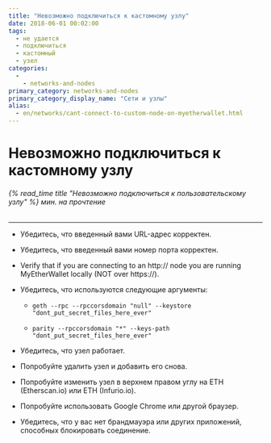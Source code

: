 ```yaml
---
title: "Невозможно подключиться к кастомному узлу"
date: 2018-06-01 00:02:00
tags:
  - не удается
  - подключиться
  - кастомный
  - узел
categories:
  - 
    - networks-and-nodes
primary_category: networks-and-nodes
primary_category_display_name: "Сети и узлы"
alias:
  - en/networks/cant-connect-to-custom-node-on-myetherwallet.html
---
```


# **Невозможно подключиться к кастомному узлу**

###### {% read_time title "Невозможно подключиться к пользовательскому узлу" %} мин. на прочтение

* * *

-   Убедитесь, что введенный вами URL-адрес корректен.

-   Убедитесь, что введенный вами номер порта корректен.

-   Verify that if you are connecting to an http&#x3A;// node you are running MyEtherWallet locally (NOT over https&#x3A;//).

-   Убедитесь, что используются следующие аргументы:

    -   `geth --rpc --rpccorsdomain "null" --keystore "dont_put_secret_files_here_ever"`

    -   `parity --rpccorsdomain "*" --keys-path "dont_put_secret_files_here_ever"`

-   Убедитесь, что узел работает.

-   Попробуйте удалить узел и добавить его снова.

-   Попробуйте изменить узел в верхнем правом углу на ETH (Etherscan.io) или ETH (Infurio.io).

-   Попробуйте использовать Google Chrome или другой браузер.

-   Убедитесь, что у вас нет брандмауэра или других приложений, способных блокировать соединение.
